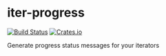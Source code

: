 # iter-progress

[![Build Status](https://travis-ci.org/rory/iter-progress-rs.svg?branch=master)](https://travis-ci.org/rory/iter-progress-rs)
[![Crates.io](https://img.shields.io/crates/v/iter-progress.svg)]()

Generate progress status messages for your iterators
